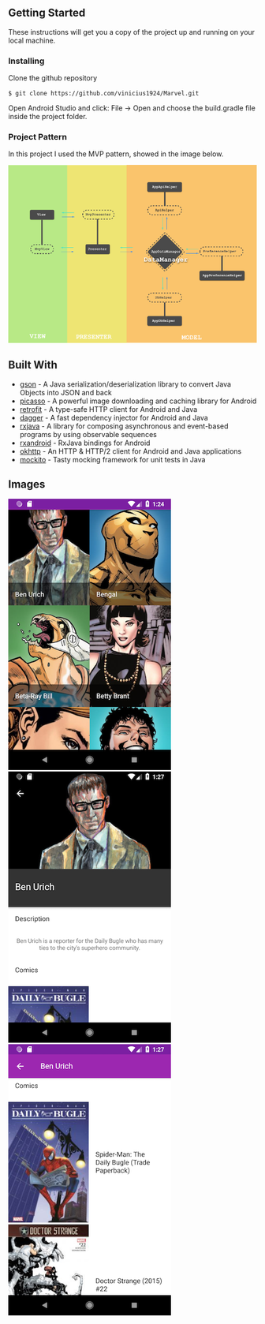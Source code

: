 ## Getting Started

These instructions will get you a copy of the project up and running on your local machine.

### Installing

Clone the github repository

```
$ git clone https://github.com/vinicius1924/Marvel.git
```

Open Android Studio and click: File -> Open and choose the build.gradle file inside the project folder.

### Project Pattern

In this project I used the MVP pattern, showed in the image below.

![MVP Pattern](/images/MVP.png)

## Built With

* [gson](https://github.com/google/gson) - A Java serialization/deserialization library to convert Java Objects into JSON and back
* [picasso](http://square.github.io/picasso/) - A powerful image downloading and caching library for Android
* [retrofit](http://square.github.io/retrofit/) - A type-safe HTTP client for Android and Java
* [dagger](https://github.com/google/dagger) - A fast dependency injector for Android and Java
* [rxjava](https://github.com/ReactiveX/RxJava) - A library for composing asynchronous and event-based programs by using observable sequences
* [rxandroid](https://github.com/ReactiveX/RxAndroid) - RxJava bindings for Android
* [okhttp](http://square.github.io/okhttp/) - An HTTP & HTTP/2 client for Android and Java applications
* [mockito](http://site.mockito.org/) - Tasty mocking framework for unit tests in Java


## Images

![Marvel Characters](/images/1.png)
![Marvel Character Detail](/images/2.png)
![Marvel Character Detail Comics](/images/3.png)
